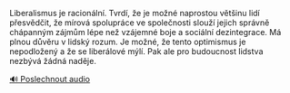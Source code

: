 
Liberalismus je racionální. Tvrdí, že je možné naprostou většinu lidí přesvědčit, že mírová spolupráce ve společnosti slouží jejich správně chápanným zájmům lépe než vzájemné boje a sociální dezintegrace. Má plnou důvěru v lidský rozum. Je možné, že tento optimismus je nepodložený a že se liberálové mýlí. Pak ale pro budoucnost lidstva nezbývá žádná naděje.

[🔊 Poslechnout audio](/data/7-paragraphs/audio/chapter_36/para_006-Liberalismus-je-racionln-Tvrd-e-je-mon-nap.mp3)
